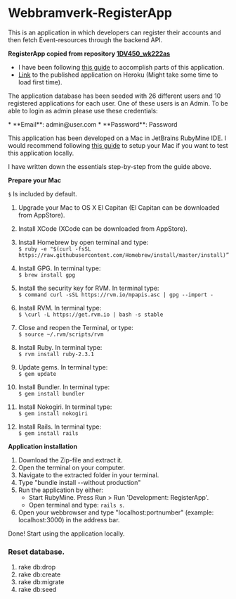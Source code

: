 # Webbramverk-RegisterApp
This is an application in which developers can register their accounts and then fetch Event-resources through the backend API.


**RegisterApp copied from repository [1DV450_wk222as](https://github.com/WictorKihlbaum/1DV450_wk222as)**
* I have been following [this guide](https://www.railstutorial.org/book/frontmatter) to accomplish parts of this application.
* [Link](https://webbramverk-registerapp.herokuapp.com/) to the published application on Heroku (Might take some time to load first time).

<p>
The application database has been seeded with 26 different users and 10 registered applications for each user. One of these users is an Admin. To be able to login as admin please use these credentials:
</p>
* **Email**: admin@user.com
* **Password**: Password


This application has been developed on a Mac in JetBrains RubyMine IDE.
I would recommend following [this guide](http://railsapps.github.io/installrubyonrails-mac.html) to setup your Mac if you want to test this application locally.

I have written down the essentials step-by-step from the guide above.

**Prepare your Mac**

`$` Is included by default.

1. Upgrade your Mac to OS X El Capitan (El Capitan can be downloaded from AppStore).

2. Install XCode (XCode can be downloaded from AppStore).

3. Install Homebrew by open terminal and type:  
 `$ ruby -e "$(curl -fsSL https://raw.githubusercontent.com/Homebrew/install/master/install)”`

4. Install GPG. In terminal type:  
`$ brew install gpg`

5. Install the security key for RVM. In terminal type:  
`$ command curl -sSL https://rvm.io/mpapis.asc | gpg --import -`

6. Install RVM. In terminal type:  
`$ \curl -L https://get.rvm.io | bash -s stable`

7. Close and reopen the Terminal, or type:  
`$ source ~/.rvm/scripts/rvm`

8. Install Ruby. In terminal type:  
`$ rvm install ruby-2.3.1`

9. Update gems. In terminal type:  
`$ gem update`

10. Install Bundler. In terminal type:  
`$ gem install bundler`

11. Install Nokogiri. In terminal type:  
`$ gem install nokogiri`

12. Install Rails. In terminal type:   
`$ gem install rails`

**Application installation**  
1. Download the Zip-file and extract it.  
2. Open the terminal on your computer.   
3. Navigate to the extracted folder in your terminal.   
4. Type "bundle install --without production"  
5. Run the application by either:
   * Start RubyMine. Press Run > Run 'Development: RegisterApp'.  
   * Open terminal and type: `rails s`.  
5. Open your webbrowser and type "localhost:portnumber" (example: localhost:3000) in the address bar.   

Done! Start using the application locally.


### Reset database.
1. rake db:drop
2. rake db:create
3. rake db:migrate
4. rake db:seed
